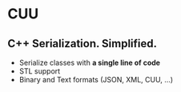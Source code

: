 #  CUU

## C++ Serialization. Simplified.
* Serialize classes with **a single line of code**
* STL support
* Binary and Text formats (JSON, XML, CUU, ...)
